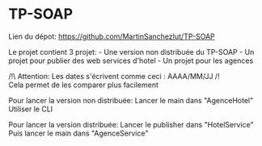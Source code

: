 # TP-SOAP

Lien du dépot: https://github.com/MartinSanchezIut/TP-SOAP

Le projet contient 3 projet:
	- Une version non distribuée du TP-SOAP
	- Un projet pour publier des web services d'hotel
	- Un projet pour les agences
	
/!\ Attention: Les dates s'écrivent comme ceci : AAAA/MM/JJ /!\
	Cela permet de les comparer plus facilement


Pour lancer la version non distribuée:
	Lancer le main dans "AgenceHotel"
	Utiliser le CLI
	
Pour lancer la version distribuée:
	Lancer le publisher dans "HotelService"
	Puis lancer le main dans "AgenceService"
